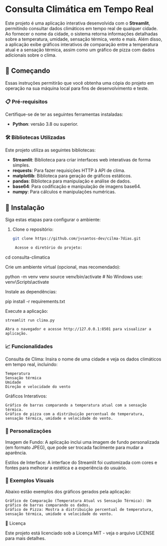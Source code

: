 # Consulta Climática em Tempo Real

Este projeto é uma aplicação interativa desenvolvida com o **Streamlit**, permitindo consultar dados climáticos em tempo real de qualquer cidade. Ao fornecer o nome da cidade, o sistema retorna informações detalhadas sobre a temperatura, umidade, sensação térmica, vento e mais. Além disso, a aplicação exibe gráficos interativos de comparação entre a temperatura atual e a sensação térmica, assim como um gráfico de pizza com dados adicionais sobre o clima.

## 🚀 Começando

Essas instruções permitirão que você obtenha uma cópia do projeto em operação na sua máquina local para fins de desenvolvimento e teste.

### 📋 Pré-requisitos

Certifique-se de ter as seguintes ferramentas instaladas:

- **Python**: versão 3.8 ou superior.
  
### 🛠️ Bibliotecas Utilizadas

Este projeto utiliza as seguintes bibliotecas:

- **Streamlit**: Biblioteca para criar interfaces web interativas de forma simples.
- **requests**: Para fazer requisições HTTP à API de clima.
- **matplotlib**: Biblioteca para geração de gráficos estáticos.
- **pandas**: Biblioteca para manipulação e análise de dados.
- **base64**: Para codificação e manipulação de imagens base64.
- **numpy**: Para cálculos e manipulações numéricas.

## 🔧 Instalação

Siga estas etapas para configurar o ambiente:

1. Clone o repositório:

   ```bash
   git clone https://github.com/jvsantos-dev/cilma-7dias.git

    Acesse o diretório do projeto:

cd consulta-climatica

Crie um ambiente virtual (opcional, mas recomendado):

python -m venv venv
source venv/bin/activate  # No Windows use: venv\Scripts\activate

Instale as dependências:

pip install -r requirements.txt

Execute a aplicação:

    streamlit run clima.py

    Abra o navegador e acesse http://127.0.0.1:8501 para visualizar a aplicação.

### 📈 Funcionalidades

Consulta de Clima: Insira o nome de uma cidade e veja os dados climáticos em tempo real, incluindo:

    Temperatura
    Sensação térmica
    Umidade
    Direção e velocidade do vento
    
Gráficos Interativos:

    Gráfico de barras comparando a temperatura atual com a sensação térmica.
    Gráfico de pizza com a distribuição percentual de temperatura, sensação térmica, umidade e velocidade do vento.

### 🎨 Personalizações

Imagem de Fundo: A aplicação inclui uma imagem de fundo personalizada (em formato JPEG), que pode ser trocada facilmente para mudar a aparência.

Estilos de Interface: A interface do Streamlit foi customizada com cores e fontes para melhorar a estética e a experiência do usuário.

### 📸 Exemplos Visuais

Abaixo estão exemplos dos gráficos gerados pela aplicação:

    Gráfico de Comparação (Temperatura Atual vs Sensação Térmica): Um gráfico de barras comparando os dados.
    Gráfico de Pizza: Mostra a distribuição percentual de temperatura, sensação térmica, umidade e velocidade do vento.

📄 Licença

Este projeto está licenciado sob a Licença MIT - veja o arquivo LICENSE para mais detalhes.
